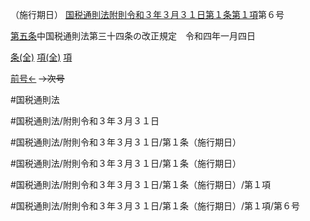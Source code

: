 （施行期日）
[国税通則法附則令和３年３月３１日第１条第１項](国税通則法＿＿＿＿附則令和３年３月３１日第１条第１項)第６号

[第五条](国税通則法＿＿＿＿附則令和３年３月３１日第５条第１項)中国税通則法第三十四条の改正規定　令和四年一月四日

[条(全)](国税通則法＿＿＿＿附則令和３年３月３１日第１条_.md)    [項(全)](国税通則法＿＿＿＿附則令和３年３月３１日第１条第１項_.md)    [項](国税通則法＿＿＿＿附則令和３年３月３１日第１条第１項.md)

[前号←](国税通則法＿＿＿＿附則令和３年３月３１日第１条第１項第５号.md)  ~~→次号~~

#国税通則法

#国税通則法/附則令和３年３月３１日

#国税通則法/附則令和３年３月３１日/第１条（施行期日）

#国税通則法/附則令和３年３月３１日/第１条（施行期日）

#国税通則法/附則令和３年３月３１日/第１条（施行期日）/第１項

#国税通則法/附則令和３年３月３１日/第１条（施行期日）/第１項/第６号

